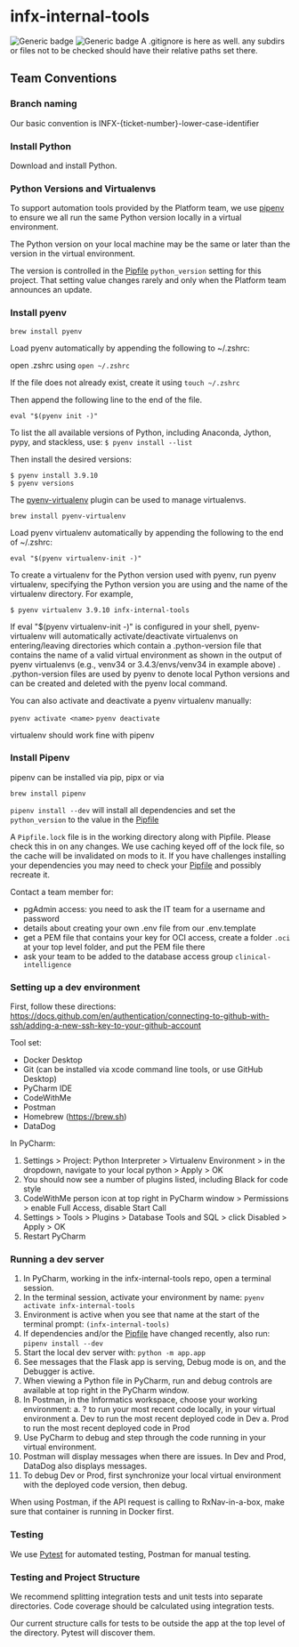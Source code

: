 # infx-internal-tools
![Generic badge](https://img.shields.io/badge/python-3.9-blue)
![Generic badge](https://img.shields.io/badge/code%20style-black-000000.svg)
A .gitignore is here as well. any subdirs or files not to be checked should have their relative paths set there.

## Team Conventions
### Branch naming

Our basic convention is INFX-{ticket-number}-lower-case-identifier

### Install Python

Download and install Python.

### Python Versions and Virtualenvs

To support automation tools provided by the Platform team, we use [pipenv](https://github.com/pypa/pipenv) 
to ensure we all run the same Python version locally in a virtual environment. 

The Python version on your local machine may be the same or later than the version in the virtual environment.

The version is controlled in the [Pipfile](Pipfile) `python_version` setting for this project.
That setting value changes rarely and only when the Platform team announces an update.

### Install pyenv

`brew install pyenv`

Load pyenv automatically by appending
the following to ~/.zshrc:

open .zshrc using `open ~/.zshrc`

If the file does not already exist, create it using `touch ~/.zshrc`

Then append the following line to the end of the file.

`eval "$(pyenv init -)"`

To list the all available versions of Python, including Anaconda, Jython, pypy, and stackless, use:
`$ pyenv install --list`

Then install the desired versions:
```
$ pyenv install 3.9.10
$ pyenv versions
```

The [pyenv-virtualenv](https://github.com/pyenv/pyenv-virtualenv) plugin can be used to manage virtualenvs.

`brew install pyenv-virtualenv`

Load pyenv virtualenv automatically by appending
the following to the end of  ~/.zshrc:

`eval "$(pyenv virtualenv-init -)"`

To create a virtualenv for the Python version used with pyenv, run pyenv virtualenv, specifying the Python version you are using and the name of the virtualenv directory. For example,

`$ pyenv virtualenv 3.9.10 infx-internal-tools`

If eval "$(pyenv virtualenv-init -)" is configured in your shell, pyenv-virtualenv will automatically activate/deactivate virtualenvs on entering/leaving directories which contain a .python-version file that contains the name of a valid virtual environment as shown in the output of pyenv virtualenvs (e.g., venv34 or 3.4.3/envs/venv34 in example above) . .python-version files are used by pyenv to denote local Python versions and can be created and deleted with the pyenv local command.

You can also activate and deactivate a pyenv virtualenv manually:

`pyenv activate <name>`
`pyenv deactivate`

virtualenv should work fine with pipenv

### Install Pipenv

pipenv can be installed via pip, pipx or via

`brew install pipenv`

`pipenv install --dev` will install all dependencies and set the `python_version` to the value in the [Pipfile](Pipfile) 

A `Pipfile.lock` file is in the working directory along with Pipfile. Please check this in on any changes. We use caching keyed 
off of the lock file, so the cache will be invalidated on mods to it. If you have challenges installing your dependencies
you may need to check your [Pipfile](Pipfile) and possibly
recreate it.

Contact a team member for:
- pgAdmin access: you need to ask the IT team for a username and password  
- details about creating your own .env file from our .env.template
- get a PEM file that contains your key for OCI access, create a folder `.oci` at your top level folder, and put the PEM file there
- ask your team to be added to the database access group `clinical-intelligence`


### Setting up a dev environment

First, follow these directions: https://docs.github.com/en/authentication/connecting-to-github-with-ssh/adding-a-new-ssh-key-to-your-github-account

Tool set:
- Docker Desktop
- Git (can be installed via xcode command line tools, or use GitHub Desktop)
- PyCharm IDE
- CodeWithMe
- Postman 
- Homebrew (https://brew.sh)
- DataDog

In PyCharm:
1. Settings > Project: Python Interpreter > Virtualenv Environment > in the dropdown, navigate to your local python > Apply > OK
2. You should now see a number of plugins listed, including Black for code style
3. CodeWithMe person icon at top right in PyCharm window > Permissions > enable Full Access, disable Start Call
4. Settings > Tools > Plugins > Database Tools and SQL > click Disabled > Apply > OK
5. Restart PyCharm


### Running a dev server

1. In PyCharm, working in the infx-internal-tools repo, open a terminal session.
2. In the terminal session, activate your environment by name: `pyenv activate infx-internal-tools`
3. Environment is active when you see that name at the start of the terminal prompt: `(infx-internal-tools) `
4. If dependencies and/or the [Pipfile](Pipfile) have changed recently, also run: `pipenv install --dev`
5. Start the local dev server with: `python -m app.app`
6. See messages that the Flask app is serving, Debug mode is on, and the Debugger is active.
7. When viewing a Python file in PyCharm, run and debug controls are available at top right in the PyCharm window.
8. In Postman, in the Informatics workspace, choose your working environment:
    a. ? to run your most recent code locally, in your virtual environment
    a. Dev to run the most recent deployed code in Dev
    a. Prod to run the most recent deployed code in Prod
9. Use PyCharm to debug and step through the code running in your virtual environment. 
10. Postman will display messages when there are issues. In Dev and Prod, DataDog also displays messages. 
11. To debug Dev or Prod, first synchronize your local virtual environment with the deployed code version, then debug.

When using Postman, if the API request is calling to RxNav-in-a-box, make sure that container is running in Docker first.


### Testing

We use [Pytest](https://docs.pytest.org/en/6.2.x/) for automated testing, Postman for manual testing.


### Testing and Project Structure

We recommend splitting integration tests and unit tests into separate directories. Code coverage should be calculated using integration tests. 

Our current structure calls for tests to be outside the app at the top level of the directory. Pytest will discover them.
